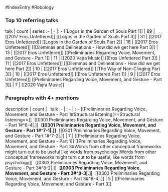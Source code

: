 #IndexEntry #Robology

### Top 10 referring talks
talk | count | series
:- | - |: -
[[Logos in the Garden of Souls Part 1]] | 89 | [[2017 Eros Unfettered]]
[[Logos in the Garden of Souls Part 3]] | 31 | [[2017 Eros Unfettered]]
[[Logos in the Garden of Souls Part 2]] | 18 | [[2017 Eros Unfettered]]
[[Dilemmas and Delineations - How did we get here Part 3]] | 13 | [[2017 Eros Unfettered]]
[[Preliminaries Regarding Voice, Movement, and Gesture - Part 1]] | 11 | [[2020 Vajra Music]]
[[Eros Unfettered Part 3]] | 11 | [[2017 Eros Unfettered]]
[[Dilemmas and Delineations - How did we get here Part 2]] | 10 | [[2017 Eros Unfettered]]
[[The Way of Non-Clinging Part 3]] | 10 | [[2017 Eros Unfettered]]
[[Eros Unfettered Part 1]] | 9 | [[2017 Eros Unfettered]]
[[Preliminaries Regarding Voice, Movement, and Gesture - Part 3]] | 7 | [[2020 Vajra Music]]

### Paragraphs with 4+ mentions
description | count | &nbsp;&nbsp;talk
:- | : - | : -
[[Preliminaries Regarding Voice, Movement, and Gesture - Part 1#Structural listening\|==Structural listening==]] &nbsp;&nbsp;[[0301 Preliminaries Regarding Voice, Movement, and Gesture - Part 1#^6-4\|.]] &nbsp; **[[0301 Preliminaries Regarding Voice, Movement, and Gesture - Part 1#^7-1\|.]]** &nbsp; [[0301 Preliminaries Regarding Voice, Movement, and Gesture - Part 1#^7-2\|.]] | 7 | [[Preliminaries Regarding Voice, Movement, and Gesture - Part 1]]
[[Preliminaries Regarding Voice, Movement, and Gesture - Part 3#Words from other conceptual frameworks might turn out to be useful like words from psychology\|Words from other conceptual frameworks might turn out to be useful, like words from psychology]] &nbsp;&nbsp;[[0303 Preliminaries Regarding Voice, Movement, and Gesture - Part 3#^8-2\|.]] &nbsp; **[[0303 Preliminaries Regarding Voice, Movement, and Gesture - Part 3#^8-3\|.]]** &nbsp; [[0303 Preliminaries Regarding Voice, Movement, and Gesture - Part 3#^8-4\|.]] | 5 | [[Preliminaries Regarding Voice, Movement, and Gesture - Part 3]]

